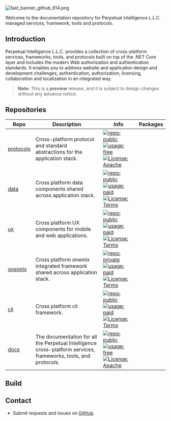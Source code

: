![fast_banner_github_914.png](https://en.gravatar.com/userimage/152742631/4ab9cb340649391354d65b592b744114.png)

Welcome to the documentation repository for Perpetual Intelligence L.L.C. managed services, framework, tools and protocols.

## Introduction
Perpetual Intelligence L.L.C. provides a collection of cross-platform services, frameworks, tools, and protocols built on top of the .NET Core layer and includes the modern Web authorization and authentication standards. It enables you to address website and application design and development challenges, authentication, authorization, licensing, collaboration and localization in an integrated way.

> **Note:** This is a ***preview*** release, and it is subject to design changes without any advance notice.

## Repositories
|Repo|Description|Info|Packages|
|----|-----------|----|--------|
|[protocols](https://github.com/perpetualintelligence/protocols)|Cross-platform protocol and standard abstractions for the application stack.|[![repo: public](https://img.shields.io/badge/repo-public-green)]() [![usage: free](https://img.shields.io/badge/usage-free-green)]() [![License: Apache](https://img.shields.io/badge/License-Apache-blue.svg)](https://www.apache.org/licenses/LICENSE-2.0)
|[data](https://github.com/perpetualintelligence/data)|Cross platform data components shared across application stack.|[![repo: public](https://img.shields.io/badge/repo-public-yellow)]() [![usage: paid](https://img.shields.io/badge/usage-paid-red)]() [![License: Terms](https://img.shields.io/badge/License-Terms-blue.svg)](https://perpetualintelligence.azurewebsites.net/legal/terms)
|[ux](https://github.com/perpetualintelligence/ux)|Cross platform UX components for mobile and web applications.|[![repo: public](https://img.shields.io/badge/repo-public-yellow)]() [![usage: paid](https://img.shields.io/badge/usage-paid-red)]() [![License: Terms](https://img.shields.io/badge/License-Terms-blue.svg)](https://perpetualintelligence.azurewebsites.net/legal/terms)
|[oneimlx](https://github.com/perpetualintelligence/oneimlx)|Cross platform onemlx integrated framework shared across application stack.|[![repo: private](https://img.shields.io/badge/repo-private-red)]() [![usage: paid](https://img.shields.io/badge/usage-paid-red)]() [![License: Terms](https://img.shields.io/badge/License-terms-blue.svg)](https://perpetualintelligence.azurewebsites.net/legal/terms)
|[cli](https://github.com/perpetualintelligence/cli)|Cross platform cli framework.|[![repo: public](https://img.shields.io/badge/repo-public-green)]() [![usage: paid](https://img.shields.io/badge/usage-paid-red)]() [![License: Terms](https://img.shields.io/badge/License-terms-blue.svg)](https://perpetualintelligence.azurewebsites.net/legal/terms)
|[docs](https://github.com/perpetualintelligence/docs)|The documentation for all the Perpetual Intelligence  cross-platform services, frameworks, tools, and protocols.|[![repo: public](https://img.shields.io/badge/repo-public-green)]() [![usage: free](https://img.shields.io/badge/usage-free-green)]() [![License: Apache](https://img.shields.io/badge/License-Apache-blue.svg)](https://www.apache.org/licenses/LICENSE-2.0)


## Build

## Contact

* Submit requests and issues on [GitHub](https://github.com/perpetualintelligence/protocols/issues).


